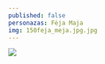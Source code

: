 ```yaml
---
published: false
personazas: Fėja Maja
img: 150feja_meja.jpg.jpg
---
```

![]({{site.baseurl}}/img/personazai/150feja_meja.jpg.jpg)

